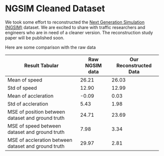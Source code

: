 # NGSIM Cleaned Dataset

We took some effort to reconstructed the [Next Generation Simulation (NGSIM)](https://ops.fhwa.dot.gov/trafficanalysistools/ngsim.htm) dataset. We are excited to share with traffic researchers and engineers who are in need of a cleaner version. The reconstruction study paper will be published soon.

Here are some comparison with the raw data

Result Tabular | Raw NGSIM data | Our Reconstructed Data 
--- | --- | --- |
Mean of speed | 26.21 | 26.03
Std of speed | 12.90 | 12.99
Mean of accleration | -0.09 | 0.03
Std of accleration | 5.43 | 1.98
MSE of position between dataset and ground truth | 24.71 | 23.69
MSE of speed between dataset and ground truth  | 7.98 | 3.34
MSE of accleration between dataset and ground truth  | 29.97 | 2.81
